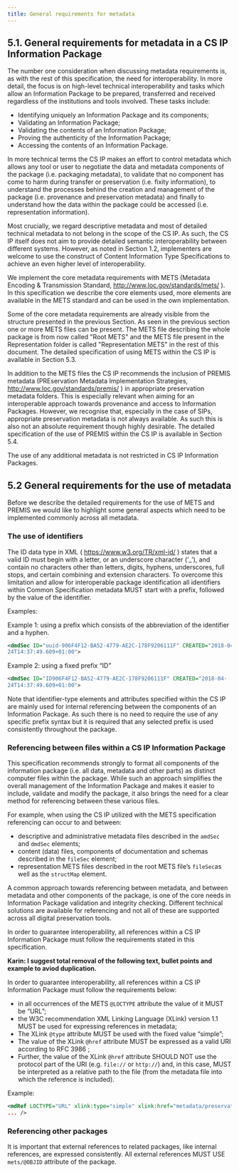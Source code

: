 ```yaml
---
title: General requirements for metadata
---
```

## 5.1. General requirements for metadata in a CS IP Information Package
The number one consideration when discussing metadata requirements is, as with the rest of this specification, the need for interoperability. In more detail, the focus is on high-level technical interoperability and tasks which allow an Information Package to be prepared, transferred and received regardless of the institutions and tools involved. These tasks include:

- Identifying uniquely an Information Package and its components;
- Validating an Information Package;
- Validating the contents of an Information Package;
- Proving the authenticity of the Information Package;
- Accessing the contents of an Information Package.

In more technical terms the CS IP makes an effort to control metadata which allows any tool or user to negotiate the data and metadata components of the package (i.e. packaging metadata), to validate that no component has come to harm during transfer or preservation (i.e. fixity information), to understand the processes behind the creation and management of the package (i.e. provenance and preservation metadata) and finally to understand how the data within the package could be accessed (i.e. representation information).

Most crucially, we regard descriptive metadata and most of detailed technical metadata to not belong in the scope of the CS IP. As such, the CS IP itself does not aim to provide detailed semantic interoperability between different systems. However, as noted in Section 1.2, implementers are welcome to use the
construct of Content Information Type Specifications to achieve an even higher level of interoperability.

We implement the core metadata requirements with METS (Metadata Encoding & Transmission Standard, http://www.loc.gov/standards/mets/ ). In this specification we describe the core elements used, more elements are available in the METS standard and can be used in the own implementation.

Some of the core metadata requirements are already visible from the structure presented in the previous Section. As seen in the previous section one or more METS files can be present. The METS file describing the whole package is from now called "Root METS" and the METS file present in the Representation folder is called "Representation METS" in the rest of this document. The detailed specification of using METS within the CS IP is available in Section 5.3.

In addition to the METS files the CS IP recommends the inclusion of PREMIS metadata (PREservation Metadata Implementation Strategies, http://www.loc.gov/standards/premis/ ) in appropriate preservation metadata folders. This is especially relevant when aiming for an interoperable approach towards provenance and access to Information Packages. However, we recognise that, especially in the
case of SIPs, appropriate preservation metadata is not always available. As such this is also not an absolute requirement though highly desirable. The detailed specification of the use of PREMIS within the CS IP is available in Section 5.4.

The use of any additional metadata is not restricted in CS IP Information Packages.

## 5.2 General requirements for the use of metadata
Before we describe the detailed requirements for the use of METS and PREMIS we would like to highlight some general aspects which need to be implemented commonly across all metadata.

### The use of identifiers
The ID data type in XML ( https://www.w3.org/TR/xml-id/ ) states that a valid ID must begin with a letter, or an underscore character (‘_’), and contain no characters other than letters, digits, hyphens, underscores, full stops, and certain combining and extension characters. To overcome this limitation and allow for interoperable package identification all identifiers within Common Specification metadata MUST start with a prefix, followed by the value of the identifier.

Examples:

Example 1: using a prefix which consists of the abbreviation of the identifier and a hyphen.

```xml
<dmdSec ID="uuid-906F4F12-BA52-4779-AE2C-178F9206111F" CREATED="2018-04-
24T14:37:49.609+01:00">
```

Example 2: using a fixed prefix “ID”

```xml
<dmdSec ID="ID906F4F12-BA52-4779-AE2C-178F9206111F" CREATED="2018-04-
24T14:37:49.609+01:00">
```

Note that identifier-type elements and attributes specified within the CS IP are mainly used for internal referencing between the components of an Information Package. As such there is no need to require the use of any specific prefix syntax but it is required that any selected prefix is used
consistently throughout the package.

### Referencing between files within a CS IP Information Package
This specification recommends strongly to format all components of the information package (i.e. all data, metadata and other parts) as distinct computer files within the package. While such an approach simplifies the overall management of the Information Package and makes it easier to
include, validate and modify the package, it also brings the need for a clear method for referencing between these various files.

For example, when using the CS IP utilized with the METS specification referencing can occur to and between:

- descriptive and administrative metadata files described in the `amdSec` and `dmdSec` elements;
- content (data) files, components of documentation and schemas described in the `fileSec` element;
- representation METS files described in the root METS file’s `fileSec`as well as the `structMap` element.

A common approach towards referencing between metadata, and between metadata and other components of the package, is one of the core needs in Information Package validation and integrity checking. Different technical solutions are available for referencing and not all of these are supported across all digital preservation tools.

In order to guarantee interoperability, all references within a CS IP Information Package must follow the requirements stated in this specification.

**Karin: I suggest total removal of the following text, bullet points and example to aviod duplication.**

In order to guarantee interoperability, all references within a CS IP Information Package must follow the requirements below:

- in all occurrences of the METS `@LOCTYPE` attribute the value of it MUST be “URL”;
- the W3C recommendation XML Linking Language (XLink) version 1.1  MUST be used for expressing references in metadata;
- The XLink `@type` attribute MUST be used with the fixed value “simple”;
- The value of the XLink `@href` attribute MUST be expressed as a valid URI according to RFC 3986 ;
- Further, the value of the XLink `@href` attribute SHOULD NOT use the protocol part of the URI (e.g. `file://` or `http://`) and, in this case, MUST be interpreted as a relative path to the file (from the metadata file into which the reference is included).

Example:

```xml
<mdRef LOCTYPE="URL" xlink:type="simple" xlink:href="metadata/preservation/premis2.xml"
... />
```

### Referencing other packages
It is important that external references to related packages, like internal references, are expressed consistently. All external references MUST USE `mets/@OBJID` attribute of the package.

